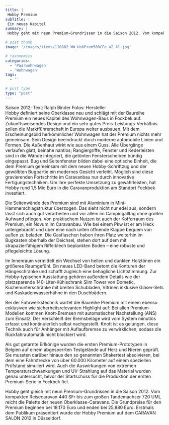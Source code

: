 ```yaml
---
title: |
 Hobby Premium
subTitle: |
 Ein neues Kapitel
summary: |
 Hobby geht mit neun Premium-Grundrissen in die Saison 2012. Vom kompakten Touringwohnwagen 440 SFr bis zum großen Tandemachser 720 UML reicht die Palette der neuen Oberklasse-Caravans. Die Grundpreise für den Premium beginnen bei 18.170 Euro und enden bei 25.880 Euro. Premiere hatte der Premium auf dem CARAVAN SALON 2012.

# post thumb
image: '/images/items/110802_WW_HobPrem560CFe_a2_kl.jpg'

# taxonomies
categories: 
  - 'Paarwohnwagen'
  - 'Wohnwagen'
tags:
  - ''

# post type
type: "post"
---
```


Saison 2012; Text: Ralph Binder Fotos: Hersteller  
Hobby definiert seine Oberklasse neu und schlägt mit der Baureihe Premium ein neues Kapitel des Wohnwagen-Baus in Fockbek auf. Zukunftsweisendes Design und ein sehr gutes Preis-Leistungs-Verhältnis sollen die Marktführerschaft in Europa weiter ausbauen. Mit dem Erscheinungsbild herkömmlicher Wohnwagen hat der Premium nichts mehr gemeinsam. Sein Design beeindruckt durch moderne automobile Linien und Formen. Die Außenhaut wirkt wie aus einem Guss. Alle Übergänge verlaufen glatt, beinahe nahtlos; Rangiergriffe, Fenster und Kederleisten sind in die Wände integriert, die getönten Fensterscheiben bündig eingepasst. Bug und Seitenfenster bilden dabei eine optische Einheit, die dem Premium gemeinsam mit dem neuen Hobby-Schriftzug und der gewölbten Bugpartie ein modernes Gesicht verleiht. Möglich sind diese gravierenden Fortschritte im Caravanbau nur durch innovative Fertigungstechniken. Um ihre perfekte Umsetzung zu gewährleisten, hat Hobby rund 1,5 Mio Euro in die Caravanproduktion am Standort Fockbek investiert.

Die Seitenwände des Premium sind mit Aluminium in Mini-Hammerschlagstruktur überzogen. Das sieht nicht nur edel aus, sondern lässt sich auch gut verarbeiten und vor allem im Campingalltag ohne großen Aufwand pflegen. Von praktischem Nutzen ist auch der Kofferraum des Premium, ein Novum im Caravanbau. Wie bei einem Pkw ist er am Heck untergebracht und über eine nach unten öffnende Klappe bequem von außen zu beladen. Die Gasflaschen haben ihren Platz weiterhin im Bugkasten oberhalb der Deichsel, stehen dort auf dem mit strapazierfähigem Riffelblech beplankten Boden – eine robuste und pflegeleichte Lösung.

Im Innenraum vermittelt ein Wechsel von hellen und dunklen Holztönen ein größeres Raumgefühl. Ein neues LED-Band betont die Konturen der Hängeschränke und schafft zugleich eine behagliche Lichtstimmung. Zur Hobby-typischen Ausstattung gehören außerdem Details wie der platzsparende 140-Liter-Kühlschrank Slim Tower von Dometic, Küchenunterschränke mit breiten Schubladen, Vitrinen inklusive Gläser-Sets und Kaskadenwasserhähne in den Duschbädern.

Bei der Fahrwerkstechnik wartet die Baureihe Premium mit einem ebenso exklusiven wie sicherheitsrelevanten Highlight auf: Bei allen Premium-Modellen kommen Knott-Bremsen mit automatischer Nachstellung (ANS) zum Einsatz. Der Verschleiß der Bremsbeläge wird vom System minutiös erfasst und kontinuierlich selbst nachgestellt. Knott ist es gelungen, diese Technik auch für Anhänger mit Auflaufbremse zu verwirklichen, sodass die Rückfahrautomatik nicht blockiert wird.

Als gut getarnte Erlkönige wurden die ersten Premium-Prototypen in Belgien auf einem abgesperrten Testgelände auf Herz und Nieren geprüft. Sie mussten darüber hinaus den so genannten Shakertest absolvieren, bei dem eine Fahrstrecke von über 60.000 Kilometer auf einem speziellen Prüfstand simuliert wird. Auch die Auswirkungen von extremen Temperaturschwankungen und UV-Strahlung auf das Material wurden genau untersucht, bevor der Startschuss für die Produktion der ersten Premium-Serie in Fockbek fiel.

Hobby geht gleich mit neun Premium-Grundrissen in die Saison 2012. Vom kompakten Reisecaravan 440 SFr bis zum großen Tandemachser 720 UML reicht die Palette der neuen Oberklasse-Caravans. Die Grundpreise für den Premium beginnen bei 18.170 Euro und enden bei 25.880 Euro. Erstmals dem Publikum präsentiert wurde der Hobby Premium auf dem CARAVAN SALON 2012 in Düsseldorf.